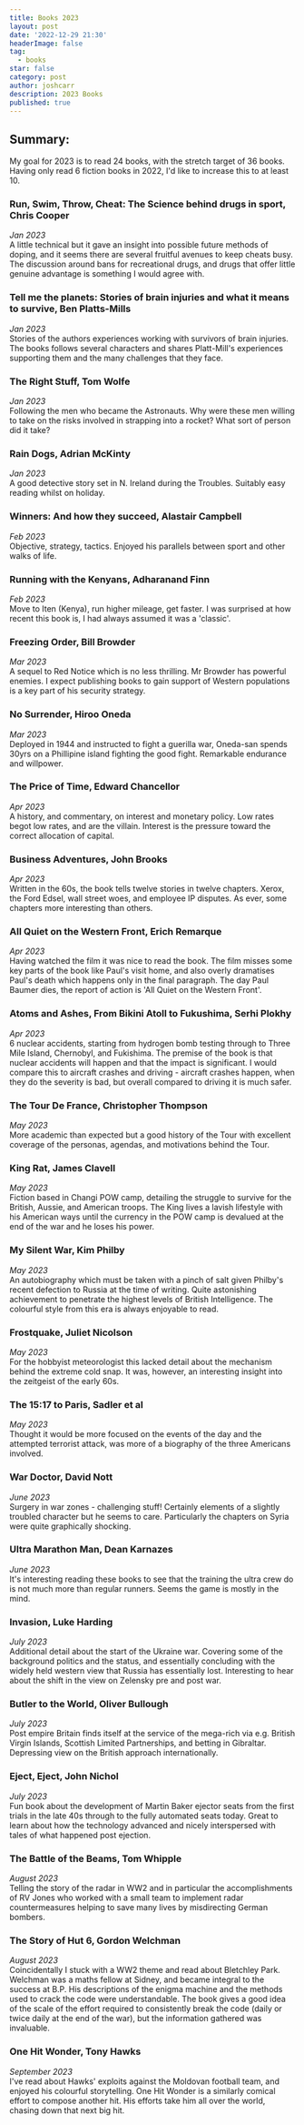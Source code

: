 ```yaml
---
title: Books 2023
layout: post
date: '2022-12-29 21:30'
headerImage: false
tag:
  - books
star: false
category: post
author: joshcarr
description: 2023 Books
published: true
---
```


## Summary:
My goal for 2023 is to read 24 books, with the stretch target of 36 books. Having only read 6 fiction books in 2022, I'd like to increase this to at least 10. 

### Run, Swim, Throw, Cheat: The Science behind drugs in sport, Chris Cooper
*Jan 2023*  
A little technical but it gave an insight into possible future methods of doping, and it seems there are several fruitful avenues to keep cheats busy. The discussion around bans for recreational drugs, and drugs that offer little genuine advantage is something I would agree with. 

### Tell me the planets: Stories of brain injuries and what it means to survive, Ben Platts-Mills
*Jan 2023*  
Stories of the authors experiences working with survivors of brain injuries. The books follows several characters and shares Platt-Mill's experiences supporting them and the many challenges that they face. 

### The Right Stuff, Tom Wolfe
*Jan 2023*  
Following the men who became the Astronauts. Why were these men willing to take on the risks involved in strapping into a rocket? What sort of person did it take?

### Rain Dogs, Adrian McKinty
*Jan 2023*  
A good detective story set in N. Ireland during the Troubles. Suitably easy reading whilst on holiday.

### Winners: And how they succeed, Alastair Campbell
*Feb 2023*  
Objective, strategy, tactics. Enjoyed his parallels between sport and other walks of life.

### Running with the Kenyans, Adharanand Finn
*Feb 2023*  
Move to Iten (Kenya), run higher mileage, get faster. I was surprised at how recent this book is, I had always assumed it was a 'classic'. 

### Freezing Order, Bill Browder
*Mar 2023*  
A sequel to Red Notice which is no less thrilling. Mr Browder has powerful enemies. I expect publishing books to gain support of Western populations is a key part of his security strategy.

### No Surrender, Hiroo Oneda
*Mar 2023*  
Deployed in 1944 and instructed to fight a guerilla war, Oneda-san spends 30yrs on a Phillipine island fighting the good fight. Remarkable endurance and willpower. 

### The Price of Time, Edward Chancellor
*Apr 2023*  
A history, and commentary, on interest and monetary policy. Low rates begot low rates, and are the villain. Interest is the pressure toward the correct allocation of capital.

### Business Adventures, John Brooks
*Apr 2023*  
Written in the 60s, the book tells twelve stories in twelve chapters. Xerox, the Ford Edsel, wall street woes, and employee IP disputes. As ever, some chapters more interesting than others. 

### All Quiet on the Western Front, Erich Remarque
*Apr 2023*  
Having watched the film it was nice to read the book. The film misses some key parts of the book like Paul's visit home, and also overly dramatises Paul's death which happens only in the final paragraph. The day Paul Baumer dies, the report of action is 'All Quiet on the Western Front'.  

### Atoms and Ashes, From Bikini Atoll to Fukushima, Serhi Plokhy
*Apr 2023*  
6 nuclear accidents, starting from hydrogen bomb testing through to Three Mile Island, Chernobyl, and Fukishima. The premise of the book is that nuclear accidents will happen and that the impact is significant. I would compare this to aircraft crashes and driving - aircraft crashes happen, when they do the severity is bad, but overall compared to driving it is much safer.

### The Tour De France, Christopher Thompson
*May 2023*  
More academic than expected but a good history of the Tour with excellent coverage of the personas, agendas, and motivations behind the Tour.

### King Rat, James Clavell 
*May 2023*  
Fiction based in Changi POW camp, detailing the struggle to survive for the British, Aussie, and American troops. The King lives a lavish lifestyle with his American ways until the currency in the POW camp is devalued at the end of the war and he loses his power.

### My Silent War, Kim Philby 
*May 2023*  
An autobiography which must be taken with a pinch of salt given Philby's recent defection to Russia at the time of writing. Quite astonishing achievement to penetrate the highest levels of British Intelligence. The colourful style from this era is always enjoyable to read. 

### Frostquake, Juliet Nicolson 
*May 2023*  
For the hobbyist meteorologist this lacked detail about the mechanism behind the extreme cold snap. It was, however, an interesting insight into the zeitgeist of the early 60s. 

### The 15:17 to Paris, Sadler et al 
*May 2023*  
Thought it would be more focused on the events of the day and the attempted terrorist attack, was more of a biography of the three Americans involved. 

### War Doctor, David Nott 
*June 2023*  
Surgery in war zones - challenging stuff! Certainly elements of a slightly troubled character but he seems to care. Particularly the chapters on Syria were quite graphically shocking.

### Ultra Marathon Man, Dean Karnazes 
*June 2023*  
It's interesting reading these books to see that the training the ultra crew do is not much more than regular runners. Seems the game is mostly in the mind. 

### Invasion, Luke Harding 
*July 2023*  
Additional detail about the start of the Ukraine war. Covering some of the background politics and the status, and essentially concluding with the widely held western view that Russia has essentially lost. Interesting to hear about the shift in the view on Zelensky pre and post war.

### Butler to the World, Oliver Bullough  
*July 2023*  
Post empire Britain finds itself at the service of the mega-rich via e.g. British Virgin Islands, Scottish Limited Partnerships, and betting in Gibraltar. Depressing view on the British approach internationally. 

### Eject, Eject, John Nichol  
*July 2023*  
Fun book about the development of Martin Baker ejector seats from the first trials in the late 40s through to the fully automated seats today. Great to learn about how the technology advanced and nicely interspersed with tales of what happened post ejection. 

### The Battle of the Beams, Tom Whipple  
*August 2023*  
Telling the story of the radar in WW2 and in particular the accomplishments of RV Jones who worked with a small team to implement radar countermeasures helping to save many lives by misdirecting German bombers.  

### The Story of Hut 6, Gordon Welchman  
*August 2023*  
Coincidentally I stuck with a WW2 theme and read about Bletchley Park. Welchman was a maths fellow at Sidney, and became integral to the success at B.P. His descriptions of the enigma machine and the methods used to crack the code were understandable. The book gives a good idea of the scale of the effort required to consistently break the code (daily or twice daily at the end of the war), but the information gathered was invaluable.

### One Hit Wonder, Tony Hawks  
*September 2023*  
I've read about Hawks' exploits against the Moldovan football team, and enjoyed his colourful storytelling. One Hit Wonder is a similarly comical effort to compose another hit. His efforts take him all over the world, chasing down that next big hit. 